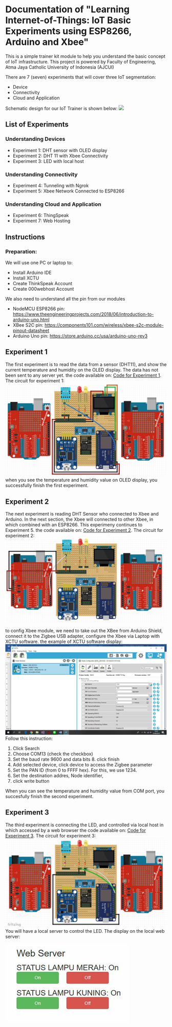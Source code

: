 # Documentation of "Learning Internet-of-Things: IoT Basic Experiments using ESP8266, Arduino and Xbee"
This is a simple trainer kit module to help you understand the basic concept of IoT infrastructure. 
This project is powered by Faculty of Engineering, Atma Jaya Catholic University of Indonesia (AJCUI)

There are 7 (seven) experiments that will cover three IoT segmentation:
- Device
- Connectivity
- Cloud and Application

Schematic design for our IoT Trainer is shown below:
<a href="https://sites.google.com/view/telecom-uaj/home"><img src="https://user-images.githubusercontent.com/61287961/84870233-3f871380-b0a9-11ea-9936-90fbb5485c39.JPG"></a>


## List of Experiments

### Understanding Devices

- Experiment 1: DHT sensor with OLED display
- Experiment 2: DHT 11 with Xbee Connectivity
- Experiment 3: LED with local host


### Understanding Connectivity 

- Experiment 4: Tunneling with Ngrok
- Experiment 5: Xbee Network Connected to ESP8266


### Understanding Cloud and Application

- Experiment 6: ThingSpeak
- Experiment 7: Web Hosting

## Instructions 

### Preparation:
We will use one PC or laptop to:
- Install Arduino IDE 
- Install XCTU 
- Create ThinkSpeak Account
- Create 000webhost Account

We also need to understand all the pin from our modules
- NodeMCU ESP8266 pin: https://www.theengineeringprojects.com/2018/06/introduction-to-arduino-uno.html
- XBee S2C pin: https://components101.com/wireless/xbee-s2c-module-pinout-datasheet
- Arduino Uno pin: https://store.arduino.cc/usa/arduino-uno-rev3


## Experiment 1
The first experiment is to read the data from a sensor (DHT11), and show the current temperature and humidity on the OLED display. The data has not been sent to any server yet.
the code available on: <a href="https://github.com/annisasarah/iot-trainer-module-2019/blob/master/DHT_OLED/DHT_OLED.ino">Code for Experiment 1</a>.
The circuit for experiment 1:
<a href="https://sites.google.com/view/telecom-uaj/home"><img src="https://raw.githubusercontent.com/annisasarah/iot-trainer-module-2019/master/doc_files/Experiment%201.JPG"></a>
when you see the temperature and humidity value on OLED display, you successfully finish the first experiment.

## Experiment 2
The next experiment is reading DHT Sensor who connected to Xbee and Arduino. In the next section, the Xbee will connected to other Xbee, in which combined with an ESP8266. This experimeny continues to Experiment 5.
the code available on: <a href="https://github.com/annisasarah/iot-trainer-module-2019/blob/master/xbee_end/xbee_end.ino">Code for Experiment 2</a>.
The circuit for experiment 2:
<a href="https://sites.google.com/view/telecom-uaj/home"><img src="https://raw.githubusercontent.com/annisasarah/iot-trainer-module-2019/master/doc_files/Experiment%202.JPG"></a>

to config Xbee module, we need to take out the XBee from Arduino Shield, connect it to the Zigbee USB adapter, configure the Xbee via Laptop with XCTU software.
the example of XCTU software display:
<a href=""><img src="https://raw.githubusercontent.com/annisasarah/iot-trainer-module-2019/master/doc_files/product%20family%20dan%20firmware%20version%20zigbee.png"></a>
Follow this instruction: 
1. Click Search 
2. Choose COM13 (check the checkbox) 
3. Set the baud rate 9600 and data bits 8. click finish 
4. Add selected device, click device to access the Zigbee parameter
5. Set the PAN ID (from 0 to FFFF hex). For this, we use 1234.
6. Set the destination addres, Node identifier, 
7. click write button

When you can see the temperature and humidity value from COM port, you succesfully finish the second experiment.


## Experiment 3
The third experiment is connecting the LED, and controlled via local host in which accessed by a web browser
the code available on: <a href="https://github.com/annisasarah/iot-trainer-module-2019/blob/master/web_server_led/web_server_led.ino">Code for Experiment 3</a>.
The circuit for experiment 3:
<a href=""><img src="https://raw.githubusercontent.com/annisasarah/iot-trainer-module-2019/master/doc_files/Experiment%203.JPG"></a>
You will have a local server to control the LED. The display on the local web server:

<a href=""><img src="https://raw.githubusercontent.com/annisasarah/iot-trainer-module-2019/master/doc_files/photo6167784092205165310.jpg"></a>

